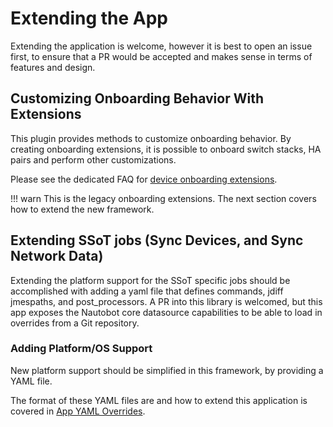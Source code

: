 # Extending the App

Extending the application is welcome, however it is best to open an issue first, to ensure that a PR would be accepted and makes sense in terms of features and design.

## Customizing Onboarding Behavior With Extensions

This plugin provides methods to customize onboarding behavior. By creating onboarding extensions, it is possible to onboard switch stacks, HA pairs and perform other customizations.

Please see the dedicated FAQ for [device onboarding extensions](onboarding_extensions.md).

!!! warn
    This is the legacy onboarding extensions.  The next section covers how to extend the new framework.

## Extending SSoT jobs (Sync Devices, and Sync Network Data)

Extending the platform support for the SSoT specific jobs should be accomplished with adding a yaml file that defines commands, jdiff jmespaths, and post_processors. A PR into this library is welcomed, but this app exposes the Nautobot core datasource capabilities to be able to load in overrides from a Git repository.

### Adding Platform/OS Support

New platform support should be simplified in this framework, by providing a YAML file.

The format of these YAML files are and how to extend this application is covered in [App YAML Overrides](../user/app_yaml_overrides.md).

